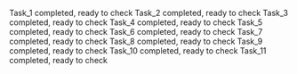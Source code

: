 Task_1 completed, ready to check
Task_2 completed, ready to check
Task_3 completed, ready to check
Task_4 completed, ready to check
Task_5 completed, ready to check
Task_6 completed, ready to check
Task_7 completed, ready to check
Task_8 completed, ready to check
Task_9 completed, ready to check
Task_10 completed, ready to check
Task_11 completed, ready to check